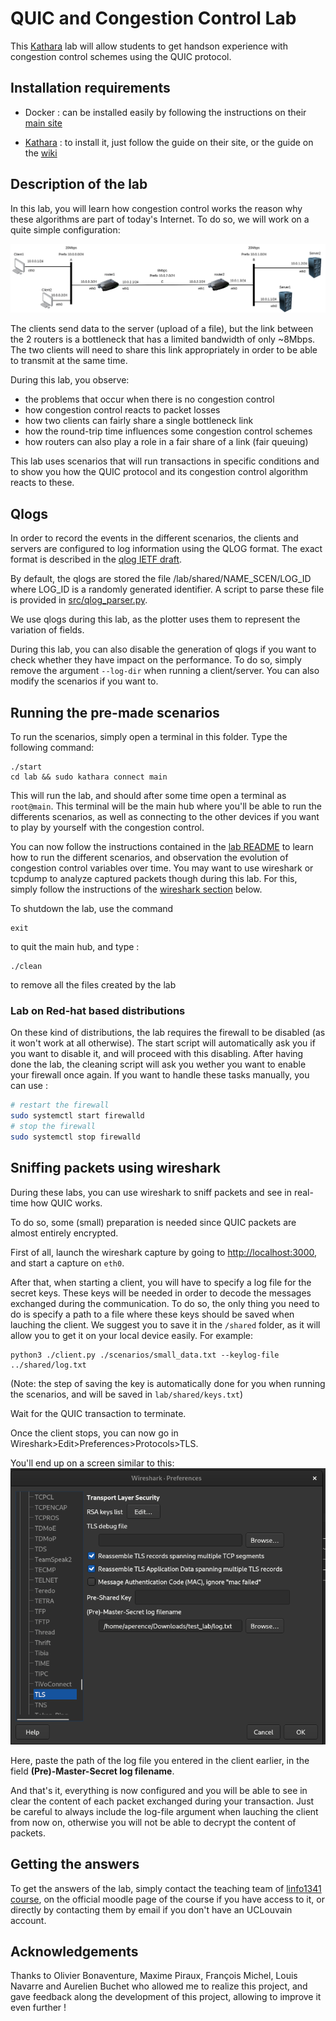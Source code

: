 # QUIC and Congestion Control Lab

This [Kathara](https://www.kathara.org/) lab will allow students to get handson experience with congestion control schemes using the QUIC protocol.

## Installation requirements

- Docker : can be installed easily by following the instructions on their [main site](https://docs.docker.com/get-docker/)
  
- [Kathara](https://www.kathara.org/) : to install it, just follow the guide on their site, or the guide on the [wiki](https://github.com/KatharaFramework/Kathara/wiki)

## Description of the lab

In this lab, you will learn how congestion control works the reason why these algorithms are part of today's Internet.
To do so, we will work on a quite simple configuration:

![](images/topology_student.drawio.png)

The clients send data to the server (upload of a file), but the link between the 2 routers is a bottleneck that has a limited bandwidth of only ~8Mbps. The two clients will need to share this link appropriately in order to be able to transmit at the same time.

During this lab, you observe:
- the problems that occur when there is no congestion control
- how congestion control reacts to packet losses
- how two clients can  fairly share a single bottleneck link
- how the round-trip time influences some congestion control schemes 
- how routers can also play a role in a fair share of a link (fair queuing)

This lab uses scenarios that will run transactions in specific conditions and to show you how the QUIC protocol and its congestion control algorithm reacts to these.

## Qlogs

In order to record the events in the different scenarios, the clients and servers are configured to log information using the QLOG format. The exact format is described in the [qlog IETF draft](https://datatracker.ietf.org/doc/draft-ietf-quic-qlog-main-schema/).

By default, the qlogs are stored the file /lab/shared/NAME_SCEN/LOG_ID where LOG_ID is a randomly generated identifier. A script to parse these file is provided in [src/qlog_parser.py](src/qlog_parser.py).

We use qlogs during this lab, as the plotter uses them to represent the variation of fields.

During this lab, you can also disable the generation of qlogs if you want to check whether they have impact on the performance. To do so, simply remove the argument `--log-dir` when running a client/server. You can also modify the scenarios if you want to.

## Running the pre-made scenarios

To run the scenarios, simply open a terminal in this folder. Type the following command:

```
./start
cd lab && sudo kathara connect main
```

This will run the lab, and should after some time open a terminal as `root@main`. This terminal will be the main hub where you'll be able to run the differents scenarios, as well as connecting to the other devices if you want to play by yourself with the congestion control.

You can now follow the instructions contained in the [lab README](lab/README.md) to learn how to run the different scenarios, and observation the evolution of congestion control variables over time. You may want to use wireshark or tcpdump to analyze captured packets though during this lab. For this, simply follow the instructions of the [wireshark section](#sniffing-packets-using-wireshark) below.

To shutdown the lab, use the command 
```
exit
```
to quit the main hub, and type :
```
./clean
```
to remove all the files created by the lab

### Lab on Red-hat based distributions

On these kind of distributions, the lab requires the firewall to be disabled (as it won't work at all otherwise). The start script will automatically ask you if you want to disable it, and will proceed with this disabling. After having done the lab, the cleaning script will ask you wether you want to enable your firewall once again. If you want to handle these tasks manually, you can use :
```bash
# restart the firewall
sudo systemctl start firewalld  
# stop the firewall
sudo systemctl stop firewalld   
```

## Sniffing packets using wireshark

During these labs, you can use wireshark to sniff packets and see in real-time how QUIC works.

To do so, some (small) preparation is needed since QUIC packets are almost entirely encrypted.

First of all, launch the wireshark capture by going to [http://localhost:3000](http://localhost:3000), and start a capture on `eth0`.

After that, when starting a client, you will have to specify a log file for the secret keys. These keys will be needed in order to decode the messages exchanged during the communication. To do so, the only thing you need to do is specify a path to a file where these keys should be saved when lauching the client. We suggest you to save it in the `/shared` folder, as it will allow you to get it on your local device easily. For example:

```
python3 ./client.py ./scenarios/small_data.txt --keylog-file ../shared/log.txt
```

(Note: the step of saving the key is automatically done for you when running the scenarios, and will be saved in `lab/shared/keys.txt`)

Wait for the QUIC transaction to terminate.

Once the client stops, you can now go in Wireshark>Edit>Preferences>Protocols>TLS.

You'll end up on a screen similar to this: ![](images/tls_screen.png)

Here, paste the path of the log file you entered in the client earlier, in the field **(Pre)-Master-Secret log filename**. 

And that's it, everything is now configured and you will be able to see in clear the content of each packet exchanged during your transaction. Just be careful to always include the log-file argument when lauching the client from now on, otherwise you will not be able to decrypt the content of packets.

## Getting the answers

To get the answers of the lab, simply contact the teaching team of [linfo1341 course](https://uclouvain.be/cours-2023-linfo1341), on the official moodle page of the course if you have access to it, or directly by contacting them by email if you don't have an UCLouvain account.

## Acknowledgements
Thanks to Olivier Bonaventure, Maxime Piraux, François Michel, Louis Navarre and Aurelien Buchet who allowed me to realize this project, and gave feedback along the development of this project, allowing to improve it even further !

